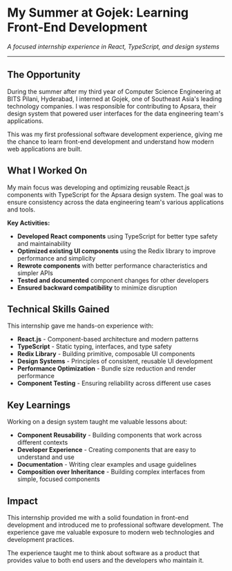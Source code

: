# My Summer at Gojek: Learning Front-End Development

*A focused internship experience in React, TypeScript, and design systems*

---

## The Opportunity

During the summer after my third year of Computer Science Engineering at BITS Pilani, Hyderabad, I interned at Gojek, one of Southeast Asia's leading technology companies. I was responsible for contributing to Apsara, their design system that powered user interfaces for the data engineering team's applications.

This was my first professional software development experience, giving me the chance to learn front-end development and understand how modern web applications are built.

## What I Worked On

My main focus was developing and optimizing reusable React.js components with TypeScript for the Apsara design system. The goal was to ensure consistency across the data engineering team's various applications and tools.

**Key Activities:**
- **Developed React components** using TypeScript for better type safety and maintainability
- **Optimized existing UI components** using the Redix library to improve performance and simplicity
- **Rewrote components** with better performance characteristics and simpler APIs
- **Tested and documented** component changes for other developers
- **Ensured backward compatibility** to minimize disruption

## Technical Skills Gained

This internship gave me hands-on experience with:

- **React.js** - Component-based architecture and modern patterns
- **TypeScript** - Static typing, interfaces, and type safety
- **Redix Library** - Building primitive, composable UI components
- **Design Systems** - Principles of consistent, reusable UI development
- **Performance Optimization** - Bundle size reduction and render performance
- **Component Testing** - Ensuring reliability across different use cases

## Key Learnings

Working on a design system taught me valuable lessons about:

- **Component Reusability** - Building components that work across different contexts
- **Developer Experience** - Creating components that are easy to understand and use
- **Documentation** - Writing clear examples and usage guidelines
- **Composition over Inheritance** - Building complex interfaces from simple, focused components

## Impact

This internship provided me with a solid foundation in front-end development and introduced me to professional software development. The experience gave me valuable exposure to modern web technologies and development practices.

The experience taught me to think about software as a product that provides value to both end users and the developers who maintain it.